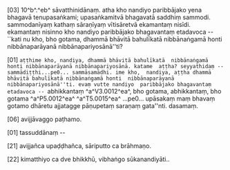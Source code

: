 [03] 10^b^.^eb^ sāvatthinidānaṃ. atha kho nandiyo  paribbājako yena bhagavā tenupasaṅkami; upasaṅkamitvā bhagavatā saddhiṃ  sammodi. sammodanīyaṃ kathaṃ sāraṇīyaṃ vītisāretvā ekamantaṃ  nisīdi. ekamantaṃ nisinno kho nandiyo paribbājako bhagavantaṃ  etadavoca -- ``kati nu kho, bho gotama, dhammā bhāvitā  bahulīkatā nibbānaṅgamā honti nibbānaparāyanā  nibbānapariyosānā''ti?

[01] ``aṭṭhime kho, nandiya, dhammā bhāvitā bahulīkatā  nibbānaṅgamā honti nibbānaparāyanā nibbānapariyosānā. katame  aṭṭha? seyyathidaṃ -- sammādiṭṭhi...pe0... sammāsamādhi. ime kho,  nandiya, aṭṭha dhammā bhāvitā bahulīkatā nibbānaṅgamā honti  nibbānaparāyanā nibbānapariyosānā''ti. evaṃ vutte nandiyo  paribbājako bhagavantaṃ etadavoca -- ``abhikkantaṃ ^a^V3.0012^ea^, bho  gotama, abhikkantaṃ, bho gotama ^a^P5.0012^ea^ ^a^T5.0015^ea^ ...pe0...  upāsakaṃ maṃ bhavaṃ gotamo dhāretu ajjatagge pāṇupetaṃ saraṇaṃ gata''nti.  dasamaṃ.

[06] avijjāvaggo paṭhamo.

[01] tassuddānaṃ --

[21] avijjañca upaḍḍhañca, sāriputto ca brāhmaṇo.

[22] kimatthiyo ca dve bhikkhū, vibhaṅgo sūkanandiyāti..